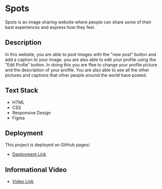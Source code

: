 # Spots

Spots is an image sharing website where people can share some of their best experiences and express how they feel.

## Description

In this website, you are able to post images with the "new post" button and add a caption to your image. you are also able to edit your profile using the "Edit Profie" button. In doing this you are ffee to change your profile picture and the description of your profile. You are also able to see all the other pictures and captions that other people around the world have posted.

## Text Stack

- HTML
- CSS
- Responsive Design
- Figma

## Deployment

This project is deployed on GitHub pages/

- [Deployment Link](https://jacobsalloum.github.io/se_project_spots/)

## Informational Video

- [Video Link](https://www.loom.com/share/29ecac4029e1460c8d01076fc0fede3c?sid=6d82b047-b9b8-47b6-ae88-0f6143346463)
